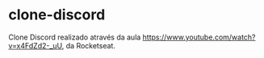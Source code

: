 # clone-discord
Clone Discord realizado através da aula https://www.youtube.com/watch?v=x4FdZd2-_uU, da Rocketseat.
